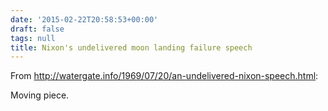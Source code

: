 ```yaml
---
date: '2015-02-22T20:58:53+00:00'
draft: false
tags: null
title: Nixon's undelivered moon landing failure speech
---
```


From http://watergate.info/1969/07/20/an-undelivered-nixon-speech.html:

Moving piece.
